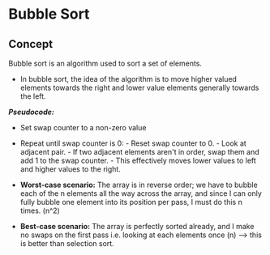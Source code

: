 # Bubble Sort
## Concept
Bubble sort is an algorithm used to sort a set of elements. 
- In bubble sort, the idea of the algorithm is to move higher valued elements towards the right and lower value elements generally towards the left. 

**_Pseudocode:_**
- Set swap counter to a non-zero value
- Repeat until swap counter is 0:
        - Reset swap counter to 0. 
        - Look at adjacent pair.
                - If two adjacent elements aren't in order, swap them and add 1 to the swap counter.
                - This effectively moves lower values to left and higher values to the right. 
                
                
- **Worst-case scenario:** The array is in reverse order; we have to bubble each of the n elements all the way across the array, and since I can only fully bubble one element into its position per pass, I must do this n times. (n^2)

- **Best-case scenario:** The array is perfectly sorted already, and I make no swaps on the first pass i.e. looking at each elements once (n) --> this is better than selection sort. 

                


